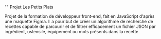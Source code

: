 "" Projet Les Petits Plats

Projet de la formation de développeur front-end, fait en JavaScript d'après une maquette Figma. Il a pour but de créer un algorithme de recherche de recettes capable de parcourir et de filtrer efficacement un fichier JSON par ingrédient, ustensile, équipement ou mots présents dans la recette.
